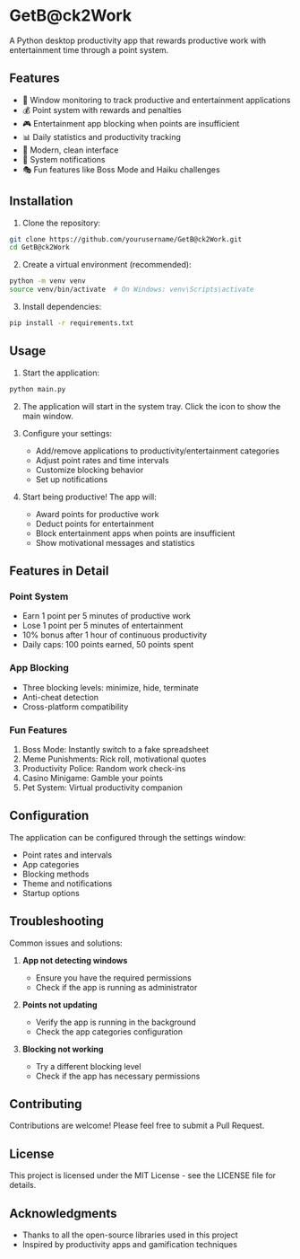 # GetB@ck2Work

A Python desktop productivity app that rewards productive work with entertainment time through a point system.

## Features

- 🎯 Window monitoring to track productive and entertainment applications
- 💰 Point system with rewards and penalties
- 🎮 Entertainment app blocking when points are insufficient
- 📊 Daily statistics and productivity tracking
- 🎨 Modern, clean interface
- 🔔 System notifications
- 🎭 Fun features like Boss Mode and Haiku challenges

## Installation

1. Clone the repository:
```bash
git clone https://github.com/yourusername/GetB@ck2Work.git
cd GetB@ck2Work
```

2. Create a virtual environment (recommended):
```bash
python -m venv venv
source venv/bin/activate  # On Windows: venv\Scripts\activate
```

3. Install dependencies:
```bash
pip install -r requirements.txt
```

## Usage

1. Start the application:
```bash
python main.py
```

2. The application will start in the system tray. Click the icon to show the main window.

3. Configure your settings:
   - Add/remove applications to productivity/entertainment categories
   - Adjust point rates and time intervals
   - Customize blocking behavior
   - Set up notifications

4. Start being productive! The app will:
   - Award points for productive work
   - Deduct points for entertainment
   - Block entertainment apps when points are insufficient
   - Show motivational messages and statistics

## Features in Detail

### Point System
- Earn 1 point per 5 minutes of productive work
- Lose 1 point per 5 minutes of entertainment
- 10% bonus after 1 hour of continuous productivity
- Daily caps: 100 points earned, 50 points spent

### App Blocking
- Three blocking levels: minimize, hide, terminate
- Anti-cheat detection
- Cross-platform compatibility

### Fun Features
1. Boss Mode: Instantly switch to a fake spreadsheet
2. Meme Punishments: Rick roll, motivational quotes
3. Productivity Police: Random work check-ins
4. Casino Minigame: Gamble your points
5. Pet System: Virtual productivity companion

## Configuration

The application can be configured through the settings window:
- Point rates and intervals
- App categories
- Blocking methods
- Theme and notifications
- Startup options

## Troubleshooting

Common issues and solutions:

1. **App not detecting windows**
   - Ensure you have the required permissions
   - Check if the app is running as administrator

2. **Points not updating**
   - Verify the app is running in the background
   - Check the app categories configuration

3. **Blocking not working**
   - Try a different blocking level
   - Check if the app has necessary permissions

## Contributing

Contributions are welcome! Please feel free to submit a Pull Request.

## License

This project is licensed under the MIT License - see the LICENSE file for details.

## Acknowledgments

- Thanks to all the open-source libraries used in this project
- Inspired by productivity apps and gamification techniques
